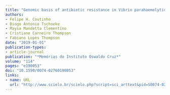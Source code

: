 ```yaml
---
title: "Genomic basis of antibiotic resistance in Vibrio parahaemolyticus strain JPA1"
authors:
- Felipe H. Coutinho
- Diogo Antonio Tschoeke
- Maysa Mandetta Clementino
- Cristiane Carneiro Thompson
- Fabiano Lopes Thompson
date: "2019-01-01"
publication-types:
- article-journal
publication: "*Memórias do Instituto Oswaldo Cruz*"
volume: "114"
pages: "e190053"
doi: "10.1590/0074-02760190053"
links:
- name: URL
  url: "http://www.scielo.br/scielo.php?script=sci_arttext&pid=S0074-02762019000100404&tlng=en"
---
```


